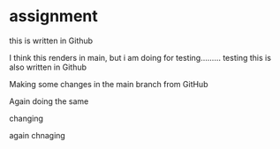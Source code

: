 # assignment

this is written in Github

I think this renders in main, but i am doing for testing.........
testing
this is also written in Github



Making some changes in the main branch from GitHub

Again doing the same

changing

again chnaging
